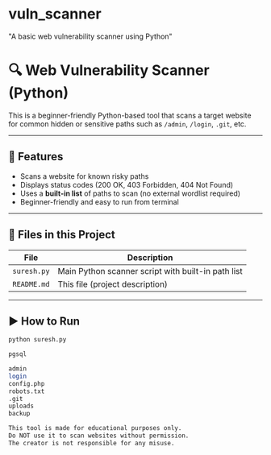 # vuln_scanner
"A basic web vulnerability scanner using Python"
# 🔍 Web Vulnerability Scanner (Python)

This is a beginner-friendly Python-based tool that scans a target website for common hidden or sensitive paths such as `/admin`, `/login`, `.git`, etc.

---

## 🚀 Features

- Scans a website for known risky paths
- Displays status codes (200 OK, 403 Forbidden, 404 Not Found)
- Uses a **built-in list** of paths to scan (no external wordlist required)
- Beginner-friendly and easy to run from terminal

---

## 📁 Files in this Project

| File         | Description                          |
|--------------|--------------------------------------|
| `suresh.py`  | Main Python scanner script with built-in path list |
| `README.md`  | This file (project description)      |

---

## ▶️ How to Run

```bash
python suresh.py

pgsql

admin
login
config.php
robots.txt
.git
uploads
backup

This tool is made for educational purposes only.
Do NOT use it to scan websites without permission.
The creator is not responsible for any misuse.
